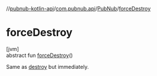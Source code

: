 //[pubnub-kotlin-api](../../../index.md)/[com.pubnub.api](../index.md)/[PubNub](index.md)/[forceDestroy](force-destroy.md)

# forceDestroy

[jvm]\
abstract fun [forceDestroy](force-destroy.md)()

Same as [destroy](destroy.md) but immediately.
